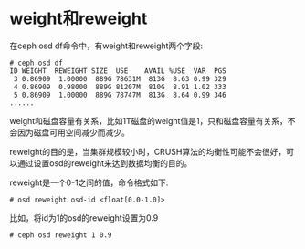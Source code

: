 # weight和reweight

在ceph osd df命令中，有weight和reweight两个字段:  

```
# ceph osd df
ID WEIGHT  REWEIGHT SIZE  USE    AVAIL %USE  VAR  PGS
 3 0.86909  1.00000  889G 78631M  813G  8.63 0.99 329
 4 0.86909  0.98000  889G 81207M  810G  8.91 1.02 333
 5 0.86909  1.00000  889G 78747M  813G  8.64 0.99 346
......
```

weight和磁盘容量有关系，比如1T磁盘的weight值是1，只和磁盘容量有关系，不会因为磁盘可用空间减少而减少。

reweight的目的是，当集群规模较小时，CRUSH算法的均衡性可能不会很好，可以通过设置osd的reweight来达到数据均衡的目的。

reweight是一个0-1之间的值，命令格式如下:  

```
# osd reweight osd-id <float[0.0-1.0]>
```

比如，将id为1的osd的reweight设置为0.9

```
# ceph osd reweight 1 0.9
```



